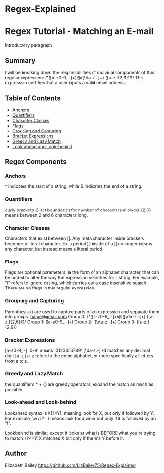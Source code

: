 # Regex-Explained
# Regex Tutorial - Matching an E-mail

Introductory paragraph

## Summary

I will be breaking down the responsibilities of indiviual components of this regular expression:
/^([a-z0-9_\.-]+)@([\da-z\.-]+)\.([a-z\.]{2,6})$/
This expression certifies that a user inputs a valid email address.

## Table of Contents

- [Anchors](#anchors)
- [Quantifiers](#quantifiers)
- [Character Classes](#character-classes)
- [Flags](#flags)
- [Grouping and Capturing](#grouping-and-capturing)
- [Bracket Expressions](#bracket-expressions)
- [Greedy and Lazy Match](#greedy-and-lazy-match)
- [Look-ahead and Look-behind](#look-ahead-and-look-behind)

## Regex Components

### Anchors

^ indicates the start of a string, while $ indicates the end of a string.

### Quantifiers

curly brackets {} set boundaries for number of characters allowed.
{2,6} means between 2 and 6 characters long.

### Character Classes

Characters that exist between []. Any meta character inside brackets becomes a literal character. Ex: a period(.) inside of a [] no longer means any character, but instead means a literal period.

### Flags

Flags are optional parameters, in the form of an alphabet character, that can be added to alter the way the expression searches for a string. For example, "i" refers to ignore casing, which carries out a case insensitive search.
There are no flags in this regular expression.

### Grouping and Capturing

Parenthesis () are used to capture parts of an expression and separate them into groups.
name@gmail.com
Group 0: /^([a-z0-9_\.-]+)@([\da-z\.-]+)\.([a-z\.]{2,6})$/
Group 1: ([a-z0-9_\.-]+)
Group 2: ([\da-z\.-]+)
Group 3: ([a-z\.]{2,6})

### Bracket Expressions

[a-z0-9_\.-] '0-9' means '0123456789'
[\da-z\.-] \d matches any decimal digit
[a-z\.] a-z refers to the entire alphabet, or more specifically all letters from a to z.

### Greedy and Lazy Match

the quantifiers \* + {} are greedy operators, expand the match as much as possible.

### Look-ahead and Look-behind

Lookahead syntax is X(?=Y), meaning look for X, but only if followed by Y. For example, \w+(?=!) means look for a word but only if it is followed by an "!".

Lookbehind is similar, except it looks at what is BEFORE what you're trying to match. (?<=Y)X matches X but only if there's Y before it.

## Author

Elizabeth Bailey https://github.com/LizBailey75/Regex-Explained
